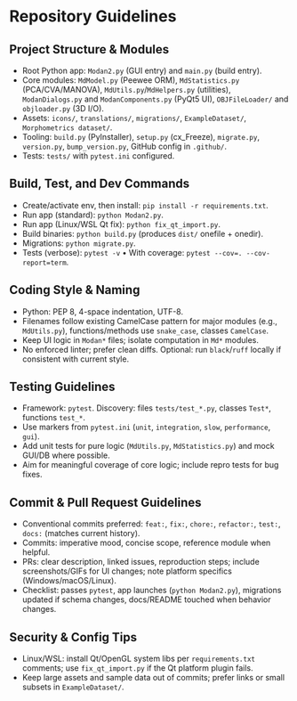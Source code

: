 # Repository Guidelines

## Project Structure & Modules
- Root Python app: `Modan2.py` (GUI entry) and `main.py` (build entry).
- Core modules: `MdModel.py` (Peewee ORM), `MdStatistics.py` (PCA/CVA/MANOVA), `MdUtils.py`/`MdHelpers.py` (utilities), `ModanDialogs.py` and `ModanComponents.py` (PyQt5 UI), `OBJFileLoader/` and `objloader.py` (3D I/O).
- Assets: `icons/`, `translations/`, `migrations/`, `ExampleDataset/`, `Morphometrics dataset/`.
- Tooling: `build.py` (PyInstaller), `setup.py` (cx_Freeze), `migrate.py`, `version.py`, `bump_version.py`, GitHub config in `.github/`.
- Tests: `tests/` with `pytest.ini` configured.

## Build, Test, and Dev Commands
- Create/activate env, then install: `pip install -r requirements.txt`.
- Run app (standard): `python Modan2.py`.
- Run app (Linux/WSL Qt fix): `python fix_qt_import.py`.
- Build binaries: `python build.py` (produces `dist/` onefile + onedir).
- Migrations: `python migrate.py`.
- Tests (verbose): `pytest -v` • With coverage: `pytest --cov=. --cov-report=term`.

## Coding Style & Naming
- Python: PEP 8, 4-space indentation, UTF-8.
- Filenames follow existing CamelCase pattern for major modules (e.g., `MdUtils.py`), functions/methods use `snake_case`, classes `CamelCase`.
- Keep UI logic in `Modan*` files; isolate computation in `Md*` modules.
- No enforced linter; prefer clean diffs. Optional: run `black`/`ruff` locally if consistent with current style.

## Testing Guidelines
- Framework: `pytest`. Discovery: files `tests/test_*.py`, classes `Test*`, functions `test_*`.
- Use markers from `pytest.ini` (`unit`, `integration`, `slow`, `performance`, `gui`).
- Add unit tests for pure logic (`MdUtils.py`, `MdStatistics.py`) and mock GUI/DB where possible.
- Aim for meaningful coverage of core logic; include repro tests for bug fixes.

## Commit & Pull Request Guidelines
- Conventional commits preferred: `feat:`, `fix:`, `chore:`, `refactor:`, `test:`, `docs:` (matches current history).
- Commits: imperative mood, concise scope, reference module when helpful.
- PRs: clear description, linked issues, reproduction steps; include screenshots/GIFs for UI changes; note platform specifics (Windows/macOS/Linux).
- Checklist: passes `pytest`, app launches (`python Modan2.py`), migrations updated if schema changes, docs/README touched when behavior changes.

## Security & Config Tips
- Linux/WSL: install Qt/OpenGL system libs per `requirements.txt` comments; use `fix_qt_import.py` if the Qt platform plugin fails.
- Keep large assets and sample data out of commits; prefer links or small subsets in `ExampleDataset/`.
